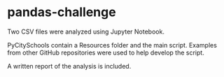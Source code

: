 # pandas-challenge

Two CSV files were analyzed using Jupyter Notebook.

PyCitySchools contain a Resources folder and the main script. Examples from other GitHub repositories were used to help develop the script.

A written report of the analysis is included.
